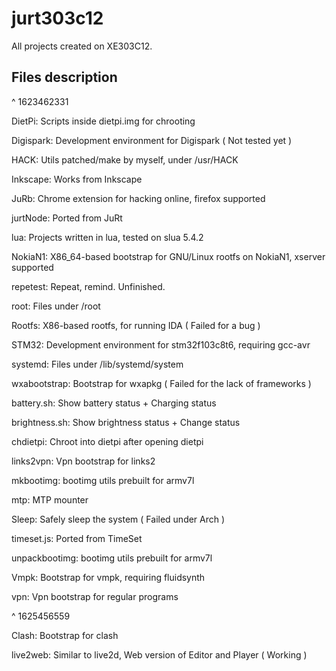 # jurt303c12

All projects created on XE303C12.

## Files description

^  1623462331

DietPi:			Scripts inside dietpi.img for chrooting

Digispark:		Development environment for Digispark ( Not tested yet )

HACK:			Utils patched/make by myself, under /usr/HACK

Inkscape:		Works from Inkscape

JuRb:			Chrome extension for hacking online, firefox supported

jurtNode:		Ported from JuRt

lua:			Projects written in lua, tested on slua 5.4.2

NokiaN1:		X86_64-based bootstrap for GNU/Linux rootfs on NokiaN1, xserver supported

repetest:		Repeat, remind. Unfinished.

root:			Files under /root

Rootfs:			X86-based rootfs, for running IDA ( Failed for a bug )

STM32:			Development environment for stm32f103c8t6, requiring gcc-avr

systemd:		Files under /lib/systemd/system

wxabootstrap:	Bootstrap for wxapkg ( Failed for the lack of frameworks )

battery.sh:		Show battery status + Charging status

brightness.sh:	Show brightness status + Change status

chdietpi:		Chroot into dietpi after opening dietpi

links2vpn:		Vpn bootstrap for links2

mkbootimg:		bootimg utils prebuilt for armv7l

mtp:			MTP mounter

Sleep:			Safely sleep the system ( Failed under Arch )

timeset.js:		Ported from TimeSet

unpackbootimg:	bootimg utils prebuilt for armv7l

Vmpk:			Bootstrap for vmpk, requiring fluidsynth

vpn:			Vpn bootstrap for regular programs

^ 1625456559

Clash:			Bootstrap for clash

live2web:		Similar to live2d, Web version of Editor and Player ( Working )
